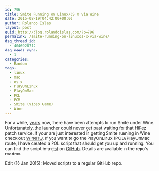 ```yaml
---
id: 796
title: Smite Running on Linux/OS X via Wine
date: 2015-08-19T04:42:00+00:00
author: Rolando Islas
layout: post
guid: http://blog.rolandoislas.com/?p=796
permalink: /smite-running-on-linuxos-x-via-wine/
dsq_thread_id:
  - 4046928712
dsq_needs_sync:
  - 1
categories:
  - Random
tags:
  - linux
  - mac
  - os x
  - PlayOnLinux
  - PlayOnMac
  - POL
  - POM
  - Smite (Video Game)
  - Wine
---
```

For a while, [years] now, there have been attempts to run Smite under Wine. Unfortunately, the 
launcher could never get past waiting for that HiRez patch service. If your are just interested in 
getting Smite running in Wine check out [WineHQ]. If you want to go the PlayOnLinux 
(POL)/PlayOnMac route, I have created a POL script that should get you up and running. You can 
find the script ~~in a [gist]~~ on [GitHub]. Details are avaliable in the repo's readme.

Edit (16 Jan 2015): Moved scripts to a regular GitHub repo.

[years]: https://appdb.winehq.org/objectManager.php?sClass=version&iId=27920
[WineHQ]: https://appdb.winehq.org/objectManager.php?sClass=version&iId=31936
[gist]: https://gist.github.com/rolandoislas/92edb90a9b130ca076d1
[GitHub]: https://github.com/rolandoislas/SmiteInstallScriptPOL
